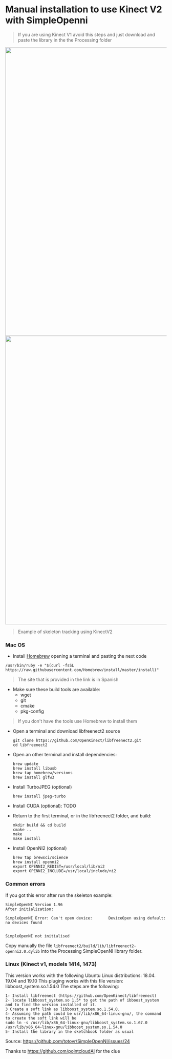 # Manual installation to use Kinect V2 with SimpleOpenni

> If you are using Kinect V1 avoid this steps and just download and paste the library in the the Processing folder

<img src="Assets/threshold.gif" width="900">

<img src="Assets/Kinect_V2_Tracking.gif" width="900">

   > Example of skeleton tracking using KinectV2

### Mac OS

* Install [Homebrew](https://brew.sh/index_es) opening a terminal and pasting the next code

``` terminal
/usr/bin/ruby -e "$(curl -fsSL https://raw.githubusercontent.com/Homebrew/install/master/install)"
```
> The site that is provided in the link is in Spanish

- Make sure these build tools are available:
  - wget
  - git
  - cmake
  - pkg-config

> If you don't have the tools use Homebrew to install them

- Open a terminal and download libfreenect2 source
  ```
  git clone https://github.com/OpenKinect/libfreenect2.git
  cd libfreenect2
  ```

- Open an other terminal and install dependencies:
  ```
  brew update
  brew install libusb
  brew tap homebrew/versions
  brew install glfw3
  ```

- Install TurboJPEG (optional)
  ```
  brew install jpeg-turbo
  ```

- Install CUDA (optional): TODO

- Return to the first terminal, or in the libfreenect2 folder, and build:
  ```
  mkdir build && cd build
  cmake ..
  make
  make install
  ```

- Install OpenNI2 (optional)
  ```
  brew tap brewsci/science
  brew install openni2
  export OPENNI2_REDIST=/usr/local/lib/ni2
  export OPENNI2_INCLUDE=/usr/local/include/ni2
  ```

### Common errors

   If you got this error after run the skeleton example:

   ```
   SimpleOpenNI Version 1.96
   After initialization:

   SimpleOpenNI Error: Can't open device:		DeviceOpen using default: no devices found


   SimpleOpenNI not initialised
   ```
   
   Copy manually the file `libfreenect2/build/lib/libfreenect2-openni2.0.dylib` into the Processing SimpleOpenNI library folder.

### Linux (Kinect v1, models 1414, 1473)

This version works with the following Ubuntu Linux distributions: 18.04. 19.04 and 19.10
This pluging works with this file version: libboost_system.so.1.54.0
The steps are the following:

    1- Install libfreenect (https://github.com/OpenKinect/libfreenect)
    2- locate libboost_system.so 1.5* to get the path of ibboost_system and to find the version installed of it.
    3 Create a soft link as libboost_system.so.1.54.0.
    4- Assuming the path could be usr/lib/x86_64-linux-gnu/, the command to create the soft link will be
    sudo ln -s /usr/lib/x86_64-linux-gnu/libboost_system.so.1.67.0 /usr/lib/x86_64-linux-gnu/libboost_system.so.1.54.0
    5- Install the library in the sketchbook folder as usual

Source: https://github.com/totovr/SimpleOpenNI/issues/24 

Thanks to https://github.com/pointcloudAI for the clue
